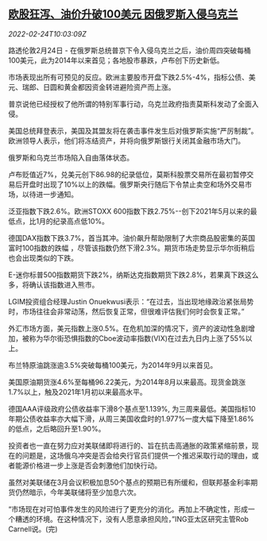 <!--1645698662000-->
[欧股狂泻、油价升破100美元 因俄罗斯入侵乌克兰](https://cn.reuters.com/article/global-market-eu-stock-oil-0224-idCNKBS2KT16Q)
------

<div><i>2022-02-24T10:03:09Z</i></div><p>路透伦敦2月24日 - 在俄罗斯总统普京下令入侵乌克兰之后，油价周四突破每桶100美元，此为2014年以来首见；各地股市暴跌，卢布创下历史新低。</p><p>市场表现出所有可预见的反应。欧洲主要股市开盘下跌2.5%-4%，指标公债、美元、瑞郎、日圆和黄金都因资金转进避险资产而上涨。</p><p>普京说他已经授权了他所谓的特别军事行动，乌克兰政府指责莫斯科发动了全面入侵。</p><p>美国总统拜登表示，美国及其盟友将在袭击事件发生后对俄罗斯实施“严厉制裁”。欧洲领导人表示，他们将冻结资产，并将向俄罗斯银行关闭其金融市场大门。</p><p>俄罗斯和乌克兰市场陷入自由落体状态。</p><p>卢布贬值近7%，兑美元创下86.98的纪录低位，莫斯科股票交易所在最初暂停交易后开盘时出现了10%以上的跌幅。俄罗斯央行随后下令禁止卖空和场外交易市场，以待进一步通知。</p><p>泛亚指数下跌2.6%。欧洲STOXX 600指数下跌2.75%--创下2021年5月以来的最低点，比1月的纪录高点低10%。</p><p>德国DAX指数下跌3.7%，首当其冲。油价飙升帮助限制了大宗商品股密集的英国富时100指数的跌幅 ，尽管该指数仍然下滑2.3%。期货市场走势显示华尔街稍后也会出现类似的下跌。</p><p>E-迷你标普500指数期货下跌2%，纳斯达克指数期货下跌2.8%，若果真下跌这么多，将确认该指数进入熊市。</p><p>LGIM投资组合经理Justin Onuekwusi表示：“在过去，当出现地缘政治紧张局势时，市场往往会非常动荡，然后恢复正常，但很难评估我们何时会恢复正常。”</p><p>外汇市场方面，美元指数上涨0.5%。在危机加深的情况下，资产的波动性急剧增加，被称为华尔街恐惧指数的Cboe波动率指数(VIX)在过去九日内上涨了55%以上。</p><p>布兰特原油跳涨逾3.5%突破每桶100美元，为2014年9月以来首见。</p><p>美国原油期货涨4.6%至每桶96.22美元，为2014年8月以来最高。现货金跳涨1.7%以上，触及2021年1月初以来最高水平。</p><p>德国AAA评级政府公债收益率下滑8个基点至1.139%, 为三周来最低。美国指标10年期公债收益率亦大幅下滑，从周三美国收盘时的1.977%一度大幅下降至1.86%的低点，之后略回升至1.90%。</p><p>投资者也一直在努力应对美联储即将进行的、旨在抗击高通胀的政策紧缩前景，现在的问题是，这场俄乌冲突是否会给央行官员们提供一个推迟采取行动的理由，或者能源价格进一步上涨是否会刺激他们加快行动。</p><p>虽然对美联储在3月会议积极加息50个基点的预期已有所缓和，但联邦基金利率期货仍然暗示，今年美联储将至少加息六次。</p><p>“市场现在对可怕事件发生的风险进行了更充分的消化。再加上不确定性，形成一个糟透的环境。在这种情况下，没有人愿意承担风险，”ING亚太区研究主管Rob Carnell说。(完)</p>
